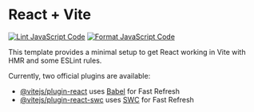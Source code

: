 # React + Vite
[![Lint JavaScript Code](https://github.com/thoward-ipipeline/github-actions-demo/actions/workflows/lint.yml/badge.svg)](https://github.com/thoward-ipipeline/github-actions-demo/actions/workflows/lint.yml)
[![Format JavaScript Code](https://github.com/thoward-ipipeline/github-actions-demo/actions/workflows/format.yml/badge.svg)](https://github.com/thoward-ipipeline/github-actions-demo/actions/workflows/format.yml)

This template provides a minimal setup to get React working in Vite with HMR and some ESLint rules.

Currently, two official plugins are available:

- [@vitejs/plugin-react](https://github.com/vitejs/vite-plugin-react/blob/main/packages/plugin-react/README.md) uses [Babel](https://babeljs.io/) for Fast Refresh
- [@vitejs/plugin-react-swc](https://github.com/vitejs/vite-plugin-react-swc) uses [SWC](https://swc.rs/) for Fast Refresh
